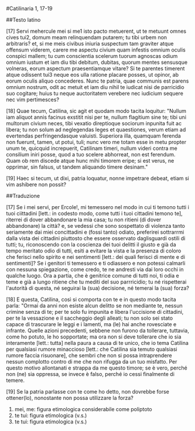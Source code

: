#Catilinaria 1, 17-19

##Testo latino

[17] Servi mehercule <span class="target vector chiasmo" id="ch-1">mei</span> si <span class="target vector chiasmo parallelismo" id="ch-1">me</span><span class="foot-number" id="fn-6">1</span> isto pacto <span class="target vector poliptoto parallelismo" id="po-1">metuerent</span>, ut <span class="target vector chiasmo parallelismo" id="ch-1">te</span> <span class="target vector poliptoto parallelismo" id="po-1">metuunt</span> omnes cives <span class="target vector chiasmo" id="ch-1">tui</span><span class="foot-number" id="fn-7">2</span>, domum meam relinquendam putarem; <span class="target vector poliptoto" id="po-2">tu</span> <span class="target vector poliptoto" id="po-2">tibi</span> urbem non arbitraris? et, si <span class="target vector poliptoto" id="po-3">me</span> <span class="target vector poliptoto" id="po-3">meis</span> civibus iniuria suspectum tam graviter atque offensum viderem, carere me aspectu civium quam infestis omnium oculis conspici mallem; tu cum conscientia scelerum tuorum agnoscas odium omnium iustum et iam diu tibi <span class="target paranomasia">debitum, dubitas,</span> quorum mentes sensusque volneras, eorum aspectum praesentiamque vitare? Si te parentes <span class="target variatio chiasmo">timerent</span> atque <span class="target vector poliptoto chiasmo" id="po-4">odissent</span> tui<span class="foot-number" id="fn-8">3</span> neque eos ulla ratione placare posses, ut opinor, ab eorum oculis aliquo concederes. Nunc te patria, quae communis est parens omnium nostrum, <span class="target vector poliptoto chiasmo" id="po-4">odit</span> ac <span class="target variatio chiasmo">metuit</span> et iam diu nihil te iudicat nisi de parricidio suo cogitare; huius tu neque <span class="target climax">auctoritatem verebere</span> nec <span class="target climax">iudicium sequere</span> nec <span class="target climax">vim pertimesces</span>?

[18] Quae tecum, Catilina, sic agit et quodam modo <span class="target ossimoro">tacita loquitur</span>: "<span class="target anafora">Nullum</span> iam aliquot annis facinus exstitit nisi <span class="target poliptoto">per te</span>, <span class="target anafora">nullum</span> flagitium <span class="target poliptoto">sine te</span>; <span class="target anafora poliptoto">tibi</span> uni <span class="target chiasmo">multorum civium neces</span>, <span class="target anafora poliptoto">tibi</span> <span class="target chiasmo">vexatio direptioque sociorum</span> inpunita fuit ac libera; tu non solum ad neglegendas leges et quaestiones, verum etiam ad evertendas perfringendasque valuisti. Superiora illa, quamquam <span class="target iperbato">ferenda</span> non fuerunt, tamen, ut potui, <span class="target iperbato">tuli</span>; nunc vero me totam esse in metu propter unum te, quicquid increpuerit, Catilinam timeri, nullum videri contra me <span class="target iperbato">consilium</span> iniri posse, quod a tuo scelere abhorreat, non <span class="target iperbato">est</span> <span class="target iperbato">ferendum</span>. Quam ob rem discede atque hunc mihi timorem eripe; si est verus, ne opprimar, sin falsus, ut tandem aliquando timere desinam."

[19] Haec si tecum, ut dixi, patria loquatur, nonne impetrare debeat, etiam si vim ashibere non possit?

##Traduzione

[17] Se i mei servi, per Ercole!, mi temessero nel modo in cui ti temono tutti i tuoi ciittadini [lett.: in codesto modo, come tutti i tuoi cittadini temono te], riterrei di dover abbandonare la mia casa; tu non ritieni (di dover abbandonare) la città? e, se vedessi che sono sospettato di violenza tanto seriamente dai miei concittadini e (fossi tanto) odiato, preferirei sottrarrmi dalla vista dei cittadini piuttosto che essere osservato daglisguardi ostili di tutti; tu, riconoscendo con la coscienza dei tuoi delitti il giusto e già da tempo meritato odio di tutti, esiti a evitare la vista e la presenza di coloro  che ferisci nello spirito e nei sentimenti [lett.: dei quali ferisci di mente e di sentimenti]? Se i genitori ti temessero e ti odiassero e non potessi calmarli con nessuna spiegazione, come credo, te ne andresti via dai loro occhi in qualche luogo. Ora a partia, che è genitrice comune di tutti noi, ti odia e teme e già a lungo ritiene che tu mediti del suo parrricidio; tu né rispetterai l'autorità di questa, né seguirai la (sua) decisione, né temerai la (sua) forza?

[18] E questa, Catilina, così si comporta con te e in questo modo tacita parla: "Ormai da anni non esiste alcun delitto se non mediante te, nessun crimine senza di te; per te solo fu impunita e libera l'uccisione di cittadini, per te la vessazione e il saccheggio degli alleati; tu non solo sei stato capace di trascurare le leggi e i lamenti, ma (le) hai anche rovesciate e infrante. Quelle azioni precedenti, sebbene non furono da tollerare, tuttavia, come ho potuto, le ho sopportate; ma ora non si deve tollerare che io sia interamente [lett.: tutta] nella paura a causa di te unico, che io tema Catilina per qualsiasi rumore minaccioso [lett.: che Catilina sia temuto qualsiasi rumore faccia risuonare], che sembri che non si possa intraprendere nessun complotto contro di me che non rifugga da un tuo misfatto. Per questo motivo allontanati e strappa da me questo timore; se è vero, perché non (ne) sia oppressa, se invece è falso, perché io cessi finalmente di temere.

[19] Se la patria parlasse con te come ho detto, non dovrebbe forse ottener(lo), nonostante non possa utilizzare la forza?

<div id="foot-wrapper">
<ol>
    <li id="ft-6">mei, me: figura etimologica considerabile come poliptoto</li>
    <li id="ft-7">te tui: figura etimologica (v.s.)</li>
    <li id="ft-8">te tui: figura etimologica (v.s.)</li>
</ol>
</div>
